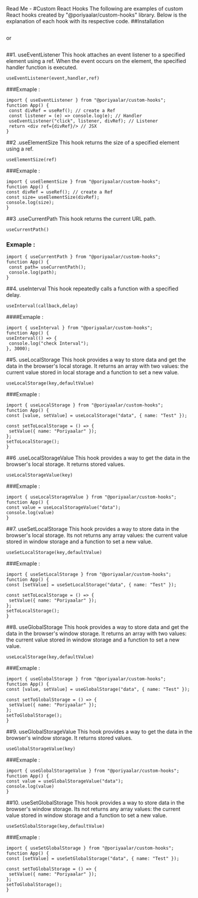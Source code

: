 Read Me - 
#Custom React Hooks
The following are examples of custom React hooks created by "@poriyaalar/custom-hooks" library. Below is the explanation of each hook with its respective code.
##Installation
``` npm install @poriyaalar/custom-hooks
``` 
or 
```npm i @poriyaalar/custom-hooks 
```

##1. useEventListener
This hook attaches an event listener to a specified element using a ref. When the event occurs on the element, the specified handler function is executed.
  ```
  useEventListener(event,handler,ref)
  ```
  ###Exmaple :
 ```
import { useEventListener } from "@poriyaalar/custom-hooks";
function App() {
  const divRef = useRef(); // create a Ref
  const listener = (e) => console.log(e); // Handler
  useEventListener("click", listener, divRef); // Listener
  return <div ref={divRef}/> // JSX
}
```
  
##2 .useElementSize
This hook returns the size of a specified element using a ref.
```
useElementSize(ref)
 ``` 
 ###Exmaple : 
  ```
import { useElementSize } from "@poriyaalar/custom-hooks";
function App() {
  const divRef = useRef(); // create a Ref
  const size= useElementSize(divRef); 
  console.log(size);
}
```

##3 .useCurrentPath
This hook returns the current URL path.
```
useCurrentPath()
  ```
 ### Exmaple : 
 ```
import { useCurrentPath } from "@poriyaalar/custom-hooks";
function App() {
  const path= useCurrentPath(); 
  console.log(path);
}
```

##4. useInterval
This hook repeatedly calls a function with a specified delay.
 ```
useInterval(callback,delay)
   ```
  ####Exmaple : 
   ```
import { useInterval } from "@poriyaalar/custom-hooks";
function App() {
  useInterval(() => {
    console.log("check Interval");
  }, 3000);
   ```

##5. useLocalStorage 
This hook provides a way to store data  and get the data in the browser's local storage. It returns an array with two values: the current value stored in local storage and a function to set a new value.
 ```
useLocalStorage(key,defaultValue)
   ```
  ###Exmaple : 
   ```
import { useLocalStorage } from "@poriyaalar/custom-hooks";
function App() {
  const [value, setValue] = useLocalStorage("data", { name: "Test" });

  const setToLocalStorage = () => {
    setValue({ name: "Poriyaalar" });
  };
  setToLocalStorage();
}
 ```
##6 .useLocalStorageValue 
This hook provides a way to  get the data in the browser's local storage. It returns  stored values.
 ```
useLocalStorageValue(key)
   ```
  ###Exmaple : 
   ```
import { useLocalStorageValue } from "@poriyaalar/custom-hooks";
function App() {
  const value = useLocalStorageValue("data");
 console.log(value)
}
 ```

##7. useSetLocalStorage 
This hook provides a way to store data   in the browser's local storage. Its not returns any array  values: the current value stored in window storage and a function to set a new value.
 ```
useSetLocalStorage(key,defaultValue)
   ```
  ###Exmaple : 
   ```
import { useSetLocalStorage } from "@poriyaalar/custom-hooks";
function App() {
  const [setValue] = useSetLocalStorage("data", { name: "Test" });

  const setToLocalStorage = () => {
    setValue({ name: "Poriyaalar" });
  };
  setToLocalStorage();
}
 ```

##8. useGlobalStorage
This hook provides a way to store data and get the data in the browser's window storage. It returns an array with two values: the current value stored in window storage and a function to set a new value.
 ```
useLocalStorage(key,defaultValue)
   ```
  ###Exmaple : 
   ```
import { useGlobalStorage } from "@poriyaalar/custom-hooks";
function App() {
  const [value, setValue] = useGlobalStorage("data", { name: "Test" });

  const setToGlobalStorage = () => {
    setValue({ name: "Poriyaalar" });
  };
  setToGlobalStorage();
  }
   ```
##9. useGlobalStorageValue 
This hook provides a way to  get the data in the browser's window storage. It returns  stored values.
 ```
useGlobalStorageValue(key)
   ```
  ###Exmaple : 
   ```
import { useGlobalStorageValue } from "@poriyaalar/custom-hooks";
function App() {
  const value = useGlobalStorageValue("data");
 console.log(value)
}
 ```
##10. useSetGlobalStorage 
This hook provides a way to store data   in the browser's window storage. Its not returns any array  values: the current value stored in window storage and a function to set a new value.
 ```
useSetGlobalStorage(key,defaultValue)
   ```
  ###Exmaple : 
   ```
import { useSetGlobalStorage } from "@poriyaalar/custom-hooks";
function App() {
  const [setValue] = useSetGlobalStorage("data", { name: "Test" });

  const setToGlobalStorage = () => {
    setValue({ name: "Poriyaalar" });
  };
  setToGlobalStorage();
}
 ```
